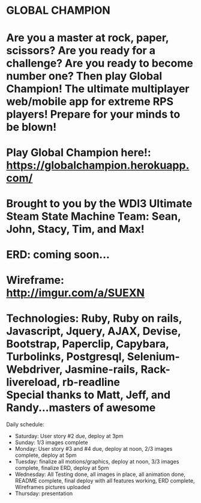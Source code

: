 GLOBAL CHAMPION
==================
Are you a master at rock, paper, scissors? Are you ready for a challenge? Are you ready to become number one? Then play Global Champion! The ultimate multiplayer web/mobile app for extreme RPS players! Prepare for your minds to be blown!
<br>
<br>
Play Global Champion here!: https://globalchampion.herokuapp.com/
<br>
<br>
Brought to you by the WDI3 Ultimate Steam State Machine Team: Sean, John, Stacy, Tim, and Max!
<br>
<br>
ERD: coming soon...
<br>
<br>
Wireframe: http://imgur.com/a/SUEXN
<br>
<br>
Technologies:
Ruby,
Ruby on rails,
Javascript,
Jquery,
AJAX,
Devise,
Bootstrap,
Paperclip,
Capybara,
Turbolinks,
Postgresql, 
Selenium-Webdriver,
Jasmine-rails,
Rack-livereload,
rb-readline
<br>
Special thanks to Matt, Jeff, and Randy...masters of awesome
<br>
==================
Daily schedule:
* Saturday: User story #2 due, deploy at 3pm  
* Sunday: 1/3 images complete
* Monday: User story #3 and #4 due, deploy at noon, 2/3 images complete, deploy at 5pm
* Tuesday: finalize all motions/graphics, deploy at noon, 3/3 images complete, finalize ERD, deploy at 5pm
* Wednesday: All Testing done,  all images in place, all animation done, README complete, final deploy with all features working, ERD complete, Wireframes pictures uploaded
* Thursday: presentation 

